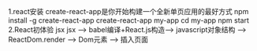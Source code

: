 
1.react安装
create-react-app是你开始构建一个全新单页应用的最好方式
npm install -g create-react-app
create-react-app my-app
cd my-app
npm start
2.React初体验    jsx
jsx --> babel编译+React.js构造-->  javascript对象结构 --> ReactDom.render --> Dom元素 --> 插入页面
